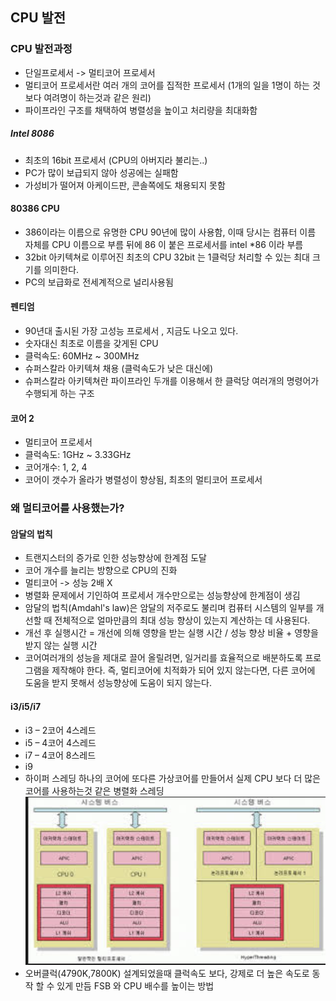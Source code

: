 ## CPU 발전
### CPU 발전과정
* 단일프로세서 -> 멀티코어 프로세서 
* 멀티코어 프로세서란 여러 개의 코어를 집적한 프로세서
    (1개의 일을 1명이 하는 것 보다 여려명이 하는것과 같은 원리)
* 파이프라인 구조를 채택하여 병렬성을 높이고 처리량을 최대화함


##### Intel 8086 
* 최초의 16bit 프로세서 (CPU의 아버지라 불리는..)
* PC가 많이 보급되지 않아 성공에는 실패함
* 가성비가 떨어져 아케이드판, 콘솔쪽에도 채용되지 못함 


#### 80386 CPU
* 386이라는 이름으로 유명한 CPU 
    90년에 많이 사용함, 이때 당시는 컴퓨터 이름 자체를 CPU 이름으로 부름
    뒤에 86 이 붙은 프로세서를 intel *86 이라 부름
* 32bit 아키텍쳐로 이루어진 최초의 CPU
    32bit 는 1클럭당 처리할 수 있는 최대 크기를 의미한다.
* PC의 보급화로 전세계적으로 널리사용됨


#### 펜티엄
* 90년대 출시된 가장 고성능 프로세서 , 지금도 나오고 있다.
* 숫자대신 최초로 이름을 갖게된 CPU 
* 클럭속도: 60MHz ~ 300MHz
* 슈퍼스칼라 아키텍쳐 채용 (클럭속도가 낮은 대신에)
* 슈퍼스칼라 아키텍쳐란 파이프라인 두개를 이용해서 한 클럭당 여러개의 명령어가 수행되게 하는 구조


#### 코어 2
* 멀티코어 프로세서
* 클럭속도: 1GHz ~ 3.33GHz
* 코어개수: 1, 2, 4
* 코어이 갯수가 올라가 병렬성이 향상됨, 최초의 멀티코어 프로세서

### 왜 멀티코어를 사용했는가?

#### 암달의 법칙
* 트랜지스터의 증가로 인한 성능향상에 한계점 도달
* 코어 개수를 늘리는 방향으로 CPU의 진화
* 멀티코어 -> 성능 2배 X
* 병렬화 문제에서 기인하여 프로세서 개수만으로는 성능향상에 한계점이 생김
* 암달의 법칙(Amdahl's law)은 암달의 저주로도 불리며 컴퓨터 시스템의 일부를 개선할 때 전체적으로 얼마만큼의 최대 성능 향상이 있는지 계산하는 데 사용된다. 
* 개선 후 실행시간 = 개선에 의해 영향을 받는 실행 시간 / 성능 향상 비율 + 영향을 받지 않는 실행 시간
* 코어여러개의 성능을 제대로 끌어 올릴려면, 일거리를 효율적으로 배분하도록 프로그램을 제작해야 한다.
    즉, 멀티코어에 치적화가 되어 있지 않는다면, 다른 코어에 도움을 받지 못해서 성능향상에 도움이 되지 않는다.


#### i3/i5/i7
* i3 – 2코어 4스레드
* i5 – 4코어 4스레드
* i7 – 4코어 8스레드
* i9
* 하이퍼 스레딩 
    하나의 코어에 또다른 가상코어를 만들어서 실제 CPU 보다 더 많은 코어를 사용하는것 같은 병렬화 스레딩
    ![하이퍼스레딩](img/7-1-7.png)
* 오버클럭(4790K,7800K)
    설계되었을때 클럭속도 보다, 강제로 더 높은 속도로 동작 할 수 있게 만듬
    FSB 와 CPU 배수를 높이는 방법

